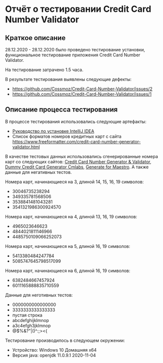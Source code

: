 # Отчёт о тестировании Credit Card Number Validator

## Краткое описание

28.12.2020 - 28.12.2020 было проведено тестирование установки, функциональное тестирование приложения Credit Card Number Validator.

На тестирование затрачено 1.5 часа.

В результате тестирования выявлены следующие дефекты:
* https://github.com/Cossmoz/Credit-Card-Number-Validator/issues/2
* https://github.com/Cossmoz/Credit-Card-Number-Validator/issues/1

## Описание процесса тестирования

В процессе тестирования использовались следующие артефакты:
* [Руководство по установке IntelliJ IDEA](https://github.com/netology-code/javaqa-homeworks/blob/master/intro/idea.md)
* Список форматов номеров кредитных карт с сайта https://www.freeformatter.com/credit-card-number-generator-validator.html

В качестве тестовых данных использовались сгенерированные номера карт cо следующих сайтов: [Credit Card Number Generator & Validator](https://www.freeformatter.com/credit-card-number-generator-validator.html), [Dummy Credit Card Generator Cmlabs](https://cmlabs.co/dummy-credit-card-generator/), [Generate for Maestro](https://creditcardgenerator.in/card-generator/maestro). А также данные для негативных тестов.


Номера карт, начинающиеся на 3, длиной 14, 15, 16, 19 символов:
* 30046735238294
* 349335781568506
* 3538841481043281
* 3541321986300924570

Номера карт, начинающиеся на 4, длиной 13, 16, 19 символов:
* 4965023646623
* 4844021811146966
* 4485750109066252073

Номера карт, начинающиеся на 5, длиной 16, 19 символов:
* 5413380484247784
* 5085747645798517099

Номера карт, начинающиеся на 6, длиной 16, 19 символов:
* 6382484667457924
* 6011165888835710559

Данные для неготивных тестов:
* 0000000000000000
* 3333333333333333
* пустая строка
* abcdefghijklmnop
* a3c4efgh3jklmnop
* @$%&?"|\()^:;><{


Тестирование производилось в следующем окружении:

* Устройство: Windows 10 Домашняя x64
* Версия java: openjdk 11.0.9.1 2020-11-04